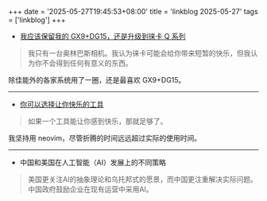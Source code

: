 +++
date = '2025-05-27T19:45:53+08:00'
title = 'linkblog 2025-05-27'
tags = ['linkblog']
+++

- [我应该保留我的 GX9+DG15，还是升级到徕卡 Q 系列](https://www.reddit.com/r/M43/comments/1kw1944/should_i_keep_my_gx9dg_15_or_upgrade_to_leica_q/)
> 我只有一台奥林巴斯相机。我认为徕卡可能会给你带来短暂的快乐，但我认为你不会得到任何有意义的东西。

除佳能外的各家系统用了一圈，还是最喜欢 GX9+DG15。

---

- [你可以选择让你快乐的工具](https://borretti.me/article/you-can-choose-tools-that-make-you-happy)
> 如果一个工具能让你感到快乐，那就足够了。

我坚持用 neovim，尽管折腾的时间远远超过实际的使用时间。

---

- 中国和美国在人工智能（AI）发展上的不同策略
> 美国更关注AI的抽象理论和乌托邦式的愿景，而中国更注重解决实际问题。 中国政府鼓励企业在现有运营中采用AI。
